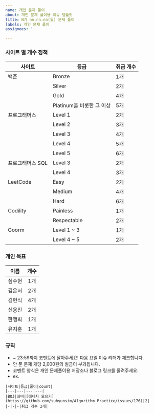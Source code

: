 ```yaml
---
name: 개인 문제 풀이
about: 개인 문제 풀이용 이슈 템플릿
title: N기 nn.nn.nn(월) 문제 풀이
labels: 개인 문제 풀이
assignees: ''

---
```


### 사이트 별 개수 정책

|사이트|등급|취급 개수|
|---|---|---|
|백준|Bronze|1개|
||Silver|2개|
||Gold|4개|
||Platinum을 비롯한 그 이상|5개|
|프로그래머스|Level 1|2개|
||Level 2|3개|
||Level 3|4개|
||Level 4|5개|
||Level 5|6개|
|프로그래머스 SQL|Level 3|2개|
||Level 4|3개|
|LeetCode|Easy|2개|
||Medium|4개|
||Hard|6개|
|Codility|Painless|1개|
||Respectable|2개|
|Goorm|Level 1 ~ 3|1개|
||Level 4 ~ 5|2개|

### 개인 목표

|이름|개수|
|:-:|:-:|
|심수현|1개
|김은서|2개|
|김현식|4개|
|신용진|2개|
|한맹희|1개|
|유지훈|1개|

### 규칙
* ~ 23:59까지 코멘트에 달아주세요! 다음 요일 이슈 리더가 체크합니다.
* 안 푼 문제 개당 2,000원의 벌금이 부과됩니다.
* 코멘트 양식은 개인 문제풀이용 저장소나 블로그 링크를 올려주세요.
* ex.

```
|사이트|등급|풀이|count|
|---|---|---|---|
|BOJ|실버|[에너지 모으기](https://github.com/suhyunsim/Algorithm_Practice/issues/176)|2|
|-|-|-|취급 개수 2개|
```
